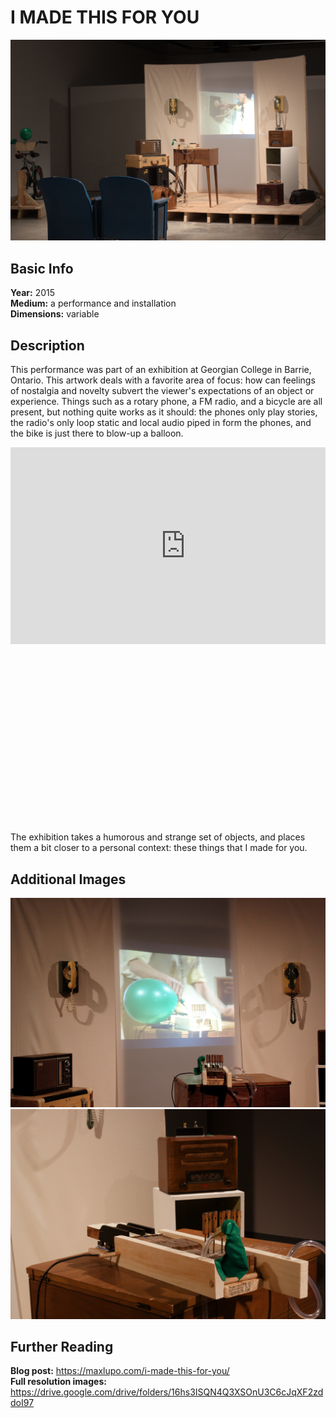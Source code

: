 # I MADE THIS FOR YOU

<img src="./images/I_Made_this_for_you.jpg" width="600">

## Basic Info
**Year:** 2015  
**Medium:** a performance and installation  
**Dimensions:** variable

## Description
This performance was part of an exhibition at Georgian College in Barrie, Ontario. This artwork deals with a favorite area of focus: how can feelings of nostalgia and novelty subvert the viewer's expectations of an object or experience. Things such as a rotary phone, a FM radio, and a bicycle are all present, but nothing quite works as it should: the phones only play stories, the radio's only loop static and local audio piped in form the phones, and the bike is just there to blow-up a balloon.

<div style="position: relative; padding-bottom: 56.25%; height: 0; overflow: hidden; max-width: 100%; height: auto;">
    <iframe width="560" height="315" src="https://www.youtube-nocookie.com/embed/Z8z9Puo24y8?rel=0" frameborder="0" allow="autoplay; encrypted-media" allowfullscreen></iframe>
</div>

The exhibition takes a humorous and strange set of objects, and places them a bit closer to a personal context: these things that I made for you.

## Additional Images

<img src="./images/I_Made_this_balloon.jpg" width="600">

<img src="./images/I_made_this_piano.jpg" width="600">

## Further Reading
**Blog post:** <https://maxlupo.com/i-made-this-for-you/>  
**Full resolution images:** <https://drive.google.com/drive/folders/16hs3ISQN4Q3XSOnU3C6cJqXF2zddoI97>

